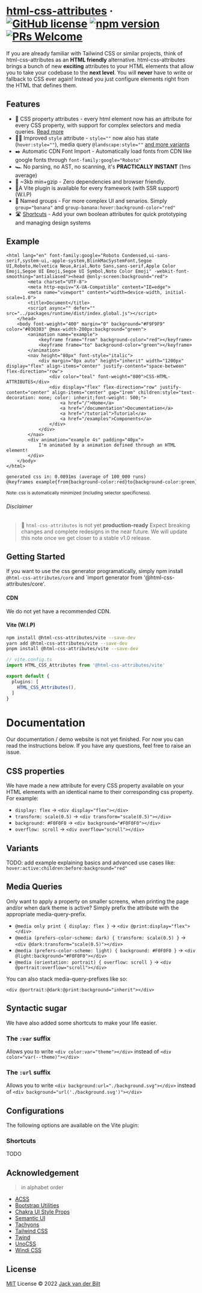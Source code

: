 # [html-css-attributes](https://just-html.dev) &middot; [![GitHub license](https://img.shields.io/github/license/UltraCakeBakery/html-css-attributes.svg)](#LICENSE) [![npm version](https://img.shields.io/npm/v/html-css-attributes.svg?style=flat)](https://www.npmjs.com/package/html-css-attributes) [![PRs Welcome](https://img.shields.io/badge/PRs-welcome-brightgreen.svg)](https://reactjs.org/docs/how-to-contribute.html#your-first-pull-request)

If you are already familiar with Tailwind CSS or similar projects, think of html-css-attributes as an **HTML friendly** alternative. html-css-attributes brings a bunch of new **exciting** attributes to your HTML elements that allow you to take your codebase to the **next level**. You will **never** have to write or fallback to CSS ever again! Instead you just configure elements right from the HTML that defines them.

## Features
- 🦾 CSS property attributes - every html element now has an attribute for every CSS property, with support for complex selectors and media queries. [Read more](#documentation)
- 🧑‍🎨 Improved `style` attribute - `style=""` now also has state (`hover:style=""`), media query `@landscape:style=""` [and more variants ](#documentation)
- ✒️ Automatic CDN Font Import - Automatically load fonts from CDN like google fonts through `font-family:google="Roboto"`
- 🏎️ No parsing, no AST, no scanning, it's **PRACTICALLY INSTANT** (1ms average)
- 🤏 ~3kb min+gzip - Zero dependencies and browser friendly.
- 🔌A Vite plugin is available for every framework (with SSR support) (W.I.P)
- 📇 Named groups - For more complex UI and senarios. Simply `group="banana"` and `group-banana:hover:background-color="red"`
- 🛣️ [Shortcuts](#shortcuts) - Add your own boolean attributes for quick prototyping and managing design systems
<!-- - [100.000+ CSS Icons](https://github.com/unocss/unocss/tree/main/packages/preset-icons/) - easily and performantly add icons to your website  -->

## Example
```vue
<html lang="en" font-family:google="Roboto Condensed,ui-sans-serif,system-ui,-apple-system,BlinkMacSystemFont,Segoe UI,Roboto,Helvetica Neue,Arial,Noto Sans,sans-serif,Apple Color Emoji,Segoe UI Emoji,Segoe UI Symbol,Noto Color Emoji" -webkit-font-smoothing="antialiased"><head @only-screen:background="red">
        <meta charset="UTF-8">
        <meta http-equiv="X-UA-Compatible" content="IE=edge">
        <meta name="viewport" content="width=device-width, initial-scale=1.0">
        <title>Document</title>
        <script async="" defer="" src="../packages/runtime/dist/index.global.js"></script>
    </head>
    <body font-weight="400" margin="0" background="#F9F9F9" color="#030303" @max-width-200px:background="green">
        <animation name="example">
            <keyframe frame="from" background-color="red"></keyframe>
            <keyframe frame="to" background-color="green"></keyframe>
        </animation>
        <nav height="80px" font-style="italic">
            <div margin="0px auto" height="inherit" width="1200px" display="flex" align-items="center" justify-content="space-between" flex-direction="row">
                <div color="teal" font-weight="800">CSS-HTML-ATTRIBUTES</div>
                <div display="flex" flex-direction="row" justify-content="center" align-items="center" gap="1rem" children:style="text-decoration: none; color: inherit;font-weight: 500;">
                    <a href="/">Home</a>
                    <a href="/documentation">Documentation</a>
                    <a href="/tutorial">Tutorial</a>
                    <a href="/examples">Components</a>
                </div>
            </div>
        </nav>
        <div animation="example 4s" padding="40px">
            I'm animated by a animation defined through an HTML element!
        </div>
    </body>
</html>
```
```txt
generated css in: 0.0891ms (average of 100_000 runs)
@keyframes example{from{background-color:red}to{background-color:green}}@import 'https://fonts.googleapis.com/css2?family=Roboto+Condensed:italic,:wght@400;800&display=swap';[font-family\:google]{font-family:Roboto Condensed,ui-sans-serif,system-ui,-apple-system,BlinkMacSystemFont,Segoe UI,Roboto,Helvetica Neue,Arial,Noto Sans,sans-serif,Apple Color Emoji,Segoe UI Emoji,Segoe UI Symbol,Noto Color Emoji}[-webkit-font-smoothing]{-webkit-font-smoothing:antialiased}[font-weight]{font-weight:400}[margin]{margin:0}[background="#F9F9F9"]{background:#F9F9F9}[color]{color:#030303}animation{display:none}[height]{height:80px}[font-style]{font-style:italic}[margin="0px auto"]{margin:0px auto}[height="inherit"]{height:inherit}[width]{width:1200px}[display],[display="flex"]{display:flex}[align-items],[align-items="center"]{align-items:center}[justify-content]{justify-content:space-between}[flex-direction],[flex-direction="row"]{flex-direction:row}[color="teal"]{color:teal}[font-weight="800"]{font-weight:800}[justify-content="center"]{justify-content:center}[gap]{gap:1rem}[children\:style] > *{text-decoration: none; color: inherit;font-weight: 500;}[animation]{animation:example 4s}[padding]{padding:40px}@media only screen{[\@only-screen\:background]{background:red}}@media (max-width: 200px){[\@max-width-200px\:background="green"]{background:green}}
```
<sub>Note: css is automatically minimized (including selector specificness).</sub> 

###### Disclaimer
> 🧪 `html-css-attributes` is not yet **production-ready** Expect breaking changes and complete redesigns in the near future.
> We will update this note once we get closer to a stable v1.0 release.

<!-- 
###### Benchmark

```
2022/7/2 08:38:12 PM
1656 utilities | x50 runs (min build time)

none                              5.87 ms / delta.      0.00 ms 
unocss       v0.43.0              9.17 ms / delta.      3.30 ms (x1.00)
tailwindcss  v3.1.4             497.24 ms / delta.    491.37 ms (x148.70)
windicss     v3.5.5             869.47 ms / delta.    863.60 ms (x261.35)
``` -->

## Getting Started
If you want to use the css generator programatically, simply npm install `@html-css-attributes/core` and `import generator from '@html-css-attributes/core'.

#### CDN
We do not yet have a recommended CDN.

#### Vite (W.I.P)

```bash
npm install @html-css-attributes/vite --save-dev
yarn add @html-css-attributes/vite --save-dev
pnpm install @html-css-attributes/vite --save-dev
```

```ts
// vite.config.ts
import HTML_CSS_Attributes from '@html-css-attributes/vite'

export default {
  plugins: [
    HTML_CSS_Attributes(),
  ]
}
```

# Documentation
Our documentation / demo website is not yet finished. For now you can read the instructions below. If you have any questions, feel free to raise an issue.

## CSS properties
We have made a new attribute for every CSS property available on your HTML elements with an identical name to their corresponding css property.
For example:

- `display: flex` -> `<div display="flex"></div>`
- `transform: scale(0.5)` -> `<div transform="scale(0.5)"></div>`
- `background: #F0F0F0` -> `<div background="#F0F0F0"></div>`
- `overflow: scroll` -> `<div overflow="scroll"></div>`

## Variants
TODO: add example explaining basics and advanced use cases like: 
`hover:active:children:before:background="red"`

## Media Queries
Only want to apply a property on smaller screens, when printing the page and/or when dark theme is active? Simply prefix the attribute with the appropriate media-query-prefix.

- `@media only print { display: flex }` -> `<div @print:display="flex"></div>`
- `@media (prefers-color-scheme: dark) { transform: scale(0.5) }` -> `<div @dark:transform="scale(0.5)"></div>`
- `@media (prefers-color-scheme: light) { background: #F0F0F0 }` -> `<div @light:background="#F0F0F0"></div>`
- `@media (orientation: portrait) { overflow: scroll }` -> `<div @portrait:overflow="scroll"></div>`

You can also stack media-query-prefixes like so:

`<div @portrait:@dark:@print:background="inherit"></div>`

## Syntactic sugar
We have also added some shortcuts to make your life easier.

### The `:var` suffix
Allows you to write `<div color:var="theme"></div>` instead of `<div color="var(--theme)"></div>`

### The `:url` suffix
Allows you to write `<div background:url="./background.svg"></div>` instead of `<div background="url('./background.svg')"></div>`

## Configurations
The following options are available on the Vite plugin:

### Shortcuts
TODO

## Acknowledgement

> in alphabet order

- [ACSS](https://acss.io/)
- [Bootstrap Utilities](https://getbootstrap.com/docs/5.1/utilities/flex/)
- [Chakra UI Style Props](https://chakra-ui.com/docs/features/style-props)
- [Semantic UI](https://semantic-ui.com/)
- [Tachyons](https://tachyons.io/)
- [Tailwind CSS](https://tailwindcss.com/)
- [Twind](https://github.com/tw-in-js/twind)
- [UnoCSS](http://github.com/unocss/unocss)
- [Windi CSS](http://windicss.org/)


## License

[MIT](./LICENSE) License &copy; 2022 [Jack van der Bilt](https://github.com/ultracakebakery)
